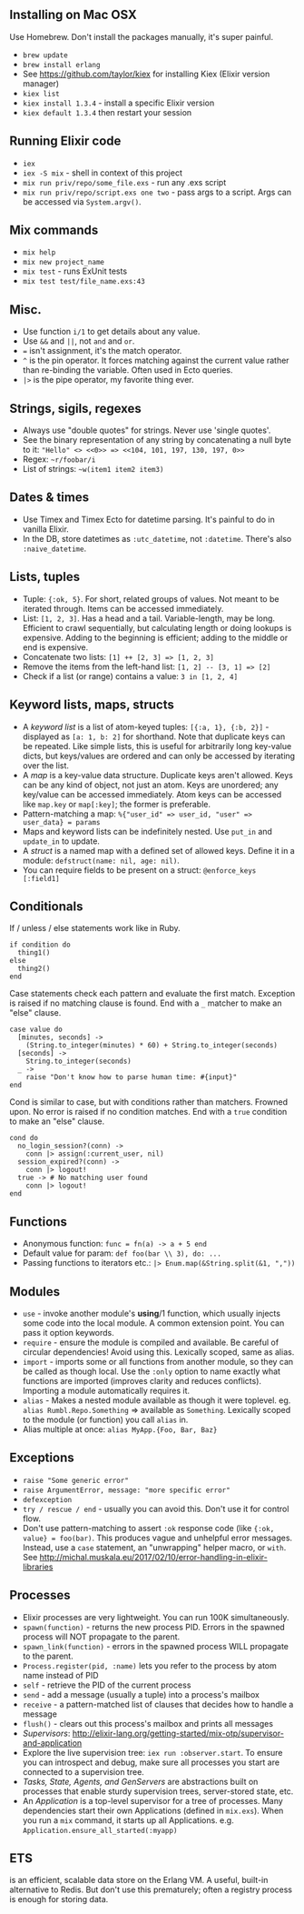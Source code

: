 ## Installing on Mac OSX

Use Homebrew. Don't install the packages manually, it's super painful.

* `brew update`
* `brew install erlang`
* See https://github.com/taylor/kiex for installing Kiex (Elixir version manager)
* `kiex list`
* `kiex install 1.3.4` - install a specific Elixir version
* `kiex default 1.3.4` then restart your session

## Running Elixir code

- `iex`
- `iex -S mix` - shell in context of this project
- `mix run priv/repo/some_file.exs` - run any .exs script
- `mix run priv/repo/script.exs one two` - pass args to a script. Args can be accessed via `System.argv()`.

## Mix commands

- `mix help`
- `mix new project_name`
- `mix test` - runs ExUnit tests
- `mix test test/file_name.exs:43`

## Misc.

- Use function `i/1` to get details about any value.
- Use `&&` and `||`, not `and` and `or`.
- `=` isn't assignment, it's the match operator.
- `^` is the pin operator. It forces matching against the current value rather than re-binding the variable. Often used in Ecto queries.
- `|>` is the pipe operator, my favorite thing ever.

## Strings, sigils, regexes

- Always use "double quotes" for strings. Never use 'single quotes'.
- See the binary representation of any string by concatenating a null byte to it:
  `"Hello" <> <<0>> => <<104, 101, 197, 130, 197, 0>>`
- Regex: `~r/foobar/i`
- List of strings: `~w(item1 item2 item3)`

## Dates & times

- Use Timex and Timex Ecto for datetime parsing. It's painful to do in vanilla Elixir.
- In the DB, store datetimes as `:utc_datetime`, not `:datetime`. There's also `:naive_datetime`.

## Lists, tuples

- Tuple: `{:ok, 5}`. For short, related groups of values. Not meant to be iterated through. Items can be accessed immediately.
- List: `[1, 2, 3]`. Has a head and a tail. Variable-length, may be long. Efficient to crawl sequentially, but calculating length or doing lookups is expensive. Adding to the beginning is efficient; adding to the middle or end is expensive.
- Concatenate two lists: `[1] ++ [2, 3] => [1, 2, 3]`
- Remove the items from the left-hand list: `[1, 2] -- [3, 1] => [2]`
- Check if a list (or range) contains a value: `3 in [1, 2, 4]`

##  Keyword lists, maps, structs

- A *keyword list* is a list of atom-keyed tuples: `[{:a, 1}, {:b, 2}]` - displayed as `[a: 1, b: 2]` for shorthand. Note that duplicate keys can be repeated. Like simple lists, this is useful for arbitrarily long key-value dicts, but keys/values are ordered and can only be accessed by iterating over the list.
- A *map* is a key-value data structure. Duplicate keys aren't allowed. Keys can be any kind of object, not just an atom. Keys are unordered; any key/value can be accessed immediately. Atom keys can be accessed like `map.key` or `map[:key]`; the former is preferable.
- Pattern-matching a map: `%{"user_id" => user_id, "user" => user_data} = params`
- Maps and keyword lists can be indefinitely nested. Use `put_in` and `update_in` to update.
- A *struct* is a named map with a defined set of allowed keys. Define it in a module:
  `defstruct(name: nil, age: nil)`.
- You can require fields to be present on a struct: `@enforce_keys [:field1]`

## Conditionals

If / unless / else statements work like in Ruby.
```
if condition do
  thing1()
else
  thing2()
end
```

Case statements check each pattern and evaluate the first match. Exception is raised if no matching clause is found. End with a `_` matcher to make an "else" clause.
```
case value do
  [minutes, seconds] ->
    (String.to_integer(minutes) * 60) + String.to_integer(seconds)
  [seconds] ->
    String.to_integer(seconds)
  _ ->
    raise "Don't know how to parse human time: #{input}"
end
```

Cond is similar to case, but with conditions rather than matchers. Frowned upon. No error is raised if no condition matches. End with a `true` condition to make an "else" clause.
```
cond do
  no_login_session?(conn) ->
    conn |> assign(:current_user, nil)
  session_expired?(conn) ->
    conn |> logout!
  true -> # No matching user found
    conn |> logout!
end
```

## Functions

- Anonymous function: `func = fn(a) -> a + 5 end`
- Default value for param: `def foo(bar \\ 3), do: ...`
- Passing functions to iterators etc.: `|> Enum.map(&String.split(&1, ","))`

## Modules

- `use` - invoke another module's __using__/1 function, which usually injects some code into the local module. A common extension point. You can pass it option keywords.
- `require` - ensure the module is compiled and available. Be careful of circular dependencies! Avoid using this. Lexically scoped, same as alias.
- `import` - imports some or all functions from another module, so they can be called as though local. Use the `:only` option to name exactly what functions are imported (improves clarity and reduces conflicts). Importing a module automatically requires it.
- `alias` - Makes a nested module available as though it were toplevel. eg. `alias Rumbl.Repo.Something` => available as `Something`. Lexically scoped to the module (or function) you call `alias` in.
- Alias multiple at once: `alias MyApp.{Foo, Bar, Baz}`

## Exceptions

- `raise "Some generic error"`
- `raise ArgumentError, message: "more specific error"`
- `defexception`
- `try / rescue / end` - usually you can avoid this. Don't use it for control flow.
- Don't use pattern-matching to assert `:ok` response code (like `{:ok, value} = foo(bar)`. This produces vague and unhelpful error messages. Instead, use a `case` statement, an "unwrapping" helper macro, or `with`. See http://michal.muskala.eu/2017/02/10/error-handling-in-elixir-libraries

## Processes

- Elixir processes are very lightweight. You can run 100K simultaneously.
- `spawn(function)` - returns the new process PID. Errors in the spawned process will NOT propagate to the parent.
- `spawn_link(function)` - errors in the spawned process WILL propagate to the parent.
- `Process.register(pid, :name)` lets you refer to the process by atom name instead of PID
- `self` - retrieve the PID of the current process
- `send` - add a message (usually a tuple) into a process's mailbox
- `receive` - a pattern-matched list of clauses that decides how to handle a message
- `flush()` - clears out this process's mailbox and prints all messages
- *Supervisors*: http://elixir-lang.org/getting-started/mix-otp/supervisor-and-application
- Explore the live supervision tree: `iex run :observer.start`. To ensure you can introspect and debug, make sure all processes you start are connected to a supervision tree.
- *Tasks, State, Agents, and GenServers* are abstractions built on processes that enable sturdy supervision trees, server-stored state, etc.
- An *Application* is a top-level supervisor for a tree of processes. Many dependencies start their own Applications (defined in `mix.exs`). When you run a `mix` command, it starts up all Applications. e.g. `Application.ensure_all_started(:myapp)`

## ETS

is an efficient, scalable data store on the Erlang VM. A useful, built-in alternative to Redis. But don't use this prematurely; often a registry process is enough for storing data.
